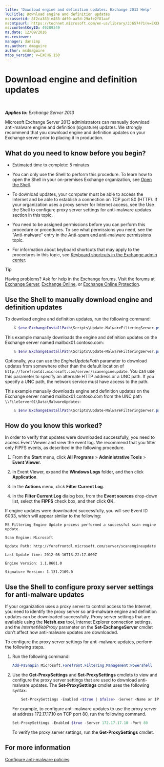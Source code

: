 ```yaml
---
title: 'Download engine and definition updates: Exchange 2013 Help'
TOCTitle: Download engine and definition updates
ms:assetid: 8f2ca383-e463-4df0-aa5d-29afe2f81aaf
ms:mtpsurl: https://technet.microsoft.com/en-us/library/JJ657471(v=EXCHG.150)
ms:contentKeyID: 49289349
ms.date: 12/09/2016
ms.reviewer: 
manager: dansimp
ms.author: dmaguire
author: msdmaguire
mtps_version: v=EXCHG.150
---
```


# Download engine and definition updates

 

_**Applies to:** Exchange Server 2013_

Microsoft Exchange Server 2013 administrators can manually download anti-malware engine and definition (signature) updates. We strongly recommend that you download engine and definition updates on your Exchange server prior to placing it in production.

## What do you need to know before you begin?

  - Estimated time to complete: 5 minutes

  - You can only use the Shell to perform this procedure. To learn how to open the Shell in your on-premises Exchange organization, see [Open the Shell](https://technet.microsoft.com/en-us/library/dd638134\(v=exchg.150\)).

  - To download updates, your computer must be able to access the Internet and be able to establish a connection on TCP port 80 (HTTP). If your organization uses a proxy server for Internet access, see the Use the Shell to configure proxy server settings for anti-malware updates section in this topic.

  - You need to be assigned permissions before you can perform this procedure or procedures. To see what permissions you need, see the "Anti-malware" entry in the [Anti-spam and anti-malware permissions](anti-spam-and-anti-malware-permissions-exchange-2013-help.md) topic.

  - For information about keyboard shortcuts that may apply to the procedures in this topic, see [Keyboard shortcuts in the Exchange admin center](keyboard-shortcuts-in-the-exchange-admin-center-2013-help.md).

> [!TIP]
> Having problems? Ask for help in the Exchange forums. Visit the forums at <A href="https://go.microsoft.com/fwlink/p/?linkid=60612">Exchange Server</A>, <A href="https://go.microsoft.com/fwlink/p/?linkid=267542">Exchange Online</A>, or <A href="https://go.microsoft.com/fwlink/p/?linkid=285351">Exchange Online Protection</A>.

## Use the Shell to manually download engine and definition updates

To download engine and definition updates, run the following command:

```powershell
    & $env:ExchangeInstallPath\Scripts\Update-MalwareFilteringServer.ps1 -Identity <FQDN of server>
```

This example manually downloads the engine and definition updates on the Exchange server named mailbox01.contoso.com:

```powershell
    & $env:ExchangeInstallPath\Scripts\Update-MalwareFilteringServer.ps1 -Identity mailbox01.contoso.com
```

Optionally, you can use the *EngineUpdatePath* parameter to download updates from somewhere other than the default location of `http://forefrontdl.microsoft.com/server/scanengineupdate`. You can use this parameter to specify an alternate HTTP address or a UNC path. If you specify a UNC path, the network service must have access to the path.

This example manually downloads engine and definition updates on the Exchange server named mailbox01.contoso.com from the UNC path `\\FileServer01\Data\MalwareUpdates`:

```powershell
    & $env:ExchangeInstallPath\Scripts\Update-MalwareFilteringServer.ps1 -Identity mailbox01.contoso.com -EngineUpdatePath \\FileServer01\Data\MalwareUpdates
```

## How do you know this worked?

In order to verify that updates were downloaded successfully, you need to access Event Viewer and view the event log. We recommend that you filter only FIPFS events, as described in the following procedure.

1. From the **Start** menu, click **All Programs** \> **Administrative Tools** \> **Event Viewer**.

2. In Event Viewer, expand the **Windows Logs** folder, and then click **Application**.

3. In the **Actions** menu, click **Filter Current Log**.

4. In the **Filter Current Log** dialog box, from the **Event sources** drop-down list, select the **FIPFS** check box, and then click **OK**.

If engine updates were downloaded successfully, you will see Event ID 6033, which will appear similar to the following:

`MS Filtering Engine Update process performed a successful scan engine update.`

`Scan Engine: Microsoft`

`Update Path: http://forefrontdl.microsoft.com/server/scanengineupdate`

`Last Update time: ‎2012‎-‎08‎-‎16T13:22:17.000Z`

`Engine Version: 1.1.8601.0`

`Signature Version: 1.131.2169.0`

## Use the Shell to configure proxy server settings for anti-malware updates

If your organization uses a proxy server to control access to the Internet, you need to identify the proxy server so anti-malware engine and definition updates can be downloaded successfully. Proxy server settings that are available using the **Netsh.exe** tool, Internet Explorer connection settings, and the *InternetWebProxy* parameter on the **Set-ExchangeServer** cmdlet don't affect how anti-malware updates are downloaded.

To configure the proxy server settings for anti-malware updates, perform the following steps.

1. Run the following command:

    ```powershell
    Add-PsSnapin Microsoft.Forefront.Filtering.Management.Powershell
    ```

2. Use the **Get-ProxySettings** and **Set-ProxySettings** cmdlets to view and configure the proxy server settings that are used to download anti-malware updates. The **Set-ProxySettings** cmdlet uses the following syntax:

    ```powershell
        Set-ProxySettings -Enabled <$true | $false> -Server <Name or IP address of proxy server> -Port <TCP port of proxy server>
    ```

    For example, to configure anti-malware updates to use the proxy server at address 172.17.17.10 on TCP port 80, run the following command.

    ```powershell
    Set-ProxySettings -Enabled $true -Server 172.17.17.10 -Port 80
    ```

    To verify the proxy server settings, run the **Get-ProxySettings** cmdlet.

## For more information

[Configure anti-malware policies](configure-anti-malware-policies-exchange-2013-help.md)
